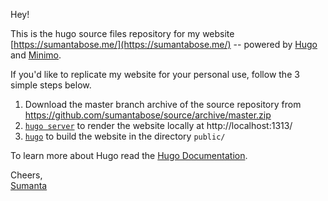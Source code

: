 Hey!

This is the hugo source files repository for my website [https://sumantabose.me/](https://sumantabose.me/) -- powered by [Hugo](https://gohugo.io) and [Minimo](https://themes.gohugo.io/minimo/).

If you'd like to replicate my website for your personal use, follow the 3 simple steps below.

1. Download the master branch archive of the source repository from https://github.com/sumantabose/source/archive/master.zip
2. [`hugo server`](https://gohugo.io/commands/hugo_server/) to render the website locally at http://localhost:1313/
3. [`hugo`](https://gohugo.io/commands/hugo/) to build the website in the directory `public/`

To learn more about Hugo read the [Hugo Documentation](https://gohugo.io/documentation/).

Cheers,<br>
[Sumanta](https://sumantabose.me/)
